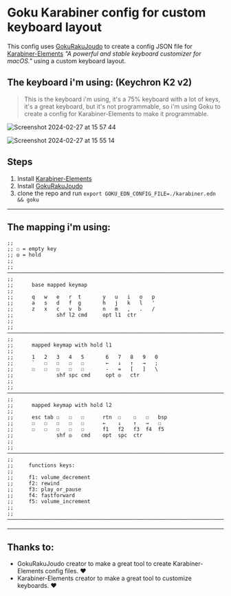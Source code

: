 # Goku Karabiner config for custom keyboard layout

This config uses [GokuRakuJoudo](https://github.com/yqrashawn/GokuRakuJoudo) to create a config JSON file for [Karabiner-Elements](https://github.com/pqrs-org/Karabiner-Elements) *"A powerful and stable keyboard customizer for macOS."* using a custom keyboard layout.

## The keyboard i'm using: (Keychron K2 v2)
>
> This is the keyboard i'm using, it's a 75% keyboard with a lot of keys, it's a great keyboard, but it's not programmable, so i'm using Goku to create a config for Karabiner-Elements to make it programmable.
>
![Screenshot 2024-02-27 at 15 57 44](https://github.com/sturmenta/goku-karabiner-my-config/assets/30802967/60f70448-9c91-41e0-95c4-cbf05fcf1c68)

![Screenshot 2024-02-27 at 15 55 14](https://github.com/sturmenta/goku-karabiner-my-config/assets/30802967/698dfe67-6d88-41d2-a6d3-c5043dce22ce)

## Steps

1) Install [Karabiner-Elements](https://github.com/pqrs-org/Karabiner-Elements)
2) Install [GokuRakuJoudo](https://github.com/yqrashawn/GokuRakuJoudo)
3) clone the repo and run `export GOKU_EDN_CONFIG_FILE=./karabiner.edn && goku`

---
## The mapping i'm using:

```edn
;;
;; ☐ = empty key
;; ◎ = hold
;;
;; ─────────────────────────────────────────────────────────────────────────────
;;
;;      base mapped keymap
;;
;;      q   w   e   r  t       y   u   i   o   p
;;      a   s   d   f  g       h   j   k   l   '
;;      z   x   c   v  b       n   m   ,   .   /
;;              shf l2 cmd     opt l1  ctr
;;
;; ─────────────────────────────────────────────────────────────────────────────
;;
;;      mapped keymap with hold l1
;;
;;      1   2   3   4   5       6   7   8   9   0
;;      `   ☐   ☐   ☐   ☐       ←   ↓   ↑   →   ;
;;      ☐   ☐   ☐   ☐   ☐       -   =   [   ]   \
;;              shf spc cmd     opt ◎   ctr
;;
;; ─────────────────────────────────────────────────────────────────────────────
;;
;;      mapped keymap with hold l2
;;
;;      esc tab ☐   ☐   ☐      rtn  ☐    ☐   ☐   bsp
;;      ☐   ☐   ☐   ☐   ☐      ←    ↓    ↑   →   ☐
;;      ☐   ☐   ☐   ☐   ☐      f1   f2   f3  f4  f5
;;              shf ◎   cmd    opt  spc  ctr
;;
;; ─────────────────────────────────────────────────────────────────────────────
;;
;;     functions keys:
;;
;;     f1: volume_decrement
;;     f2: rewind
;;     f3: play_or_pause
;;     f4: fastforward
;;     f5: volume_increment
;;
;; ─────────────────────────────────────────────────────────────────────────────
```

<!--

;; ─────────────────────────────────────────────────────────────────────────────
;;
;;      correct words for karabiner
;;
;;      - -> hyphen
;;      = -> equal_sign
;;      [ -> open_bracket
;;      ; -> semicolon
;;      ' -> quote
;;      , -> comma
;;      . -> period
;;      / -> slash
;;      esc -> escape
;;      spc -> spacebar
;;      tab -> tab
;;      rtn -> return_or_enter
;;      bsp -> delete_or_backspace
;;      shf -> left_shift
;;
;; ─────────────────────────────────────────────────────────────────────────────

-->

---

## Thanks to:

- GokuRakuJoudo creator to make a great tool to create Karabiner-Elements config files. ❤️
- Karabiner-Elements creator to make a great tool to customize keyboards. ❤️
